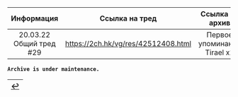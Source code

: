 | Информация | Ссылка на тред | Ссылка на архив | Комментарий |
|:---:|:---:|:---:|:---:|
| 20.03.22 Общий тред #29 | https://2ch.hk/vg/res/42512408.html | Первое упоминание Tirael x1 |

**`Archive is under maintenance.`**

|[↩️](header.md)|
|:---:|
